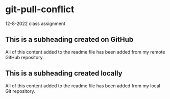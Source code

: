 # git-pull-conflict
12-8-2022 class assignment

## This is a subheading created on GitHub

All of this content added to the readme file has been added from my remote GitHub repository.

## This is a subheading created locally

All of this content added to the readme file has been added from my local Git repository.

